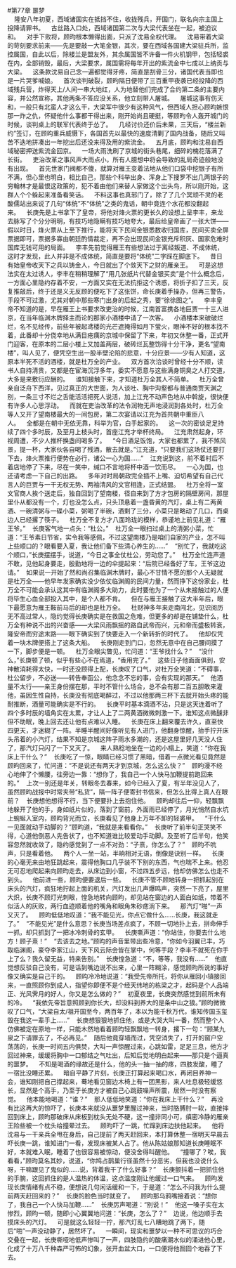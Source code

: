#第77章 噩梦<br />    隆安八年初夏，西域诸国实在抵挡不住，收拢残兵，开国门，联名向宗主国上投降请罪书。    古丝路入口处，西域诸国第二次与大梁代表坐在一起，被迫议和。    对手下败将，顾昀根本懒得出面，只派了沈易全权代理。    沈易带着大梁的苛刻要求前来——先是要敲一大笔金银，其次，要在西域各国建大梁驻兵所，监控属国，自此以后，除楼兰是盟友外，其余属国皆不许备一件火机钢甲，包括轻裘在内，全部销毁，最后，大梁要求，属国需将每年开出的紫流金中七成以上纳贡与大梁。    这条款沈易自己念一遍都觉得牙疼，简直是刮骨三分，诸国代表当即也是一片哭爹喊娘。    首次谈判破裂，顾昀隔日便带了三百重甲夜袭已经投降的西域残兵营，炸得天上/人间一串大地红，人为地替他们完成了合约第二条的主要内容，并公然宣称，其他两条不答应没关系，他立刻带人屠城。    屠城这事有伤天和，一般只有北蛮人才这么干，大梁军中很少有这种风气，但西域人担心顾昀嫉恨那一炸之仇，怀疑他什么事都干得出来，刚开始尚且硬挺，等顾昀令人轰开城门的时候，谈判桌上的联军代表终于怂了。    几经讨价还价后未果，三天后，“楼兰新约”签订，在顾昀重兵威慑下，各国首先以最快的速度清剿了国内战备，随后又叫苦不迭地拼凑出一年挖出后还没来得及用的紫流金。    五月底，顾昀和沈易自西域秘密押送紫流金回京。    一场大雨洗刷了京城的街头巷尾，细碎的槐花落满了长街。    吏治改革之事风声大雨点小，所有人臆想中将会导致的乱局奇迹般地没有出现。    首先世家门阀都不傻，就算对雁王变着法地从他们口袋中挖银子有所不满，但心里也明白，相比自己，那些个科举出身、浑身上下搜罗不出几两银子的穷翰林才是最恨这政策的，犯不着由他们来替人家做这个出头鸟，所以刚开始，这群人个个躲起来准备看笑话。    不料这事也真邪门了，除了了几个冥顽不灵的老酸儒站出来说了几句“体统”不“体统”之类的鬼话，朝中竟连个水花都没翻起来。    长庚先是上书拿下了皇帝，将他对烽火票的更长久的设想上呈李丰，来龙去脉写了个分分明明，有技巧地隐瞒有技巧地夸大，最后给皇帝画了一张大饼——假以时日，烽火票从上至下推行，能将天下民间金银悉数收归国库，民间买卖全屏票据即可，票据多寡由朝廷酌情裁定，再不会出现民间金银充斥积灰、国家危难时国库无钱可用的局面。    李丰先前觉得雁王有些想法过于离经叛道、不成体统，这时才发现，此人并非是不成体统，简直是要将“体统”二字踩在脚底下。    昔日有始皇帝收天下之兵以铸金人，今日就出了个敛天下之财的雁亲王。    可是这想法实在太过诱人，李丰在稍稍理解了“用几张纸片代替金银买卖”是个什么概念后，一方面心里隐约存着不安，一方面又实在无法抗拒这个诱惑，将折子扣了三天，反复推敲后，终于还是义无反顾的便吃下了这张饼，命长庚着手操办，但再三警告，手段不可过激，尤其对朝中那些寒门出身的后起之秀，要“徐徐图之”。    李丰皇帝不知道的是，早在雁王上书要求改吏治的时候，江南首富携各地巨贾一十三人进京，在当年临渊木牌择主而论的那家小酒楼中请了一次客。    小酒楼本来破破烂烂，名不见经传，前些年被起鸢楼的光芒遮掩得如月下萤火，眼神不好的根本找不着，此番却十分侥幸地从满目疮痍的京城中保留了下来，年初又休整一番，正式开门迎客，在原本的二层小楼上又加盖两层，破砖烂瓦整饬得十分干净，更名“望南楼”，叫人见了，便凭空生出一股半壁沦陷的悲意，十分应景——少有人知道，这原本半死不活的酒楼，就是杜万全的产业。    双方首次洽谈时曾经十分不顺，读书人自持清贵，又都是在宦海沉浮多年，委实不愿意与这些满身铜臭之人打交道，大多是来敷衍应酬的。    谁知接触下来，才知道杜万全其人不简单。    杜万全曾亲自泛舟下西洋，见过真正的大世面，为人谈吐、胸中沟壑都与普通商贾天渊之别，一条三寸不烂之舌能活活把死人说活，加上江充不动声色地从中斡旋，很快便有许多人心思浮动。    而就在吏治改革的法令润物无声地浸润到各处时，杜万全等人又开了望南楼最大的一间包房，第二次宴请以江充为首共朝中重臣八人。    全都是在朝中无依无靠，科举为官，白手起家的。    这一次的密谈足足持续了四个多时辰，及至月上枝头时，首座江充才举杯终局。    江充肃然起身，环视周遭，不少人推杯换盏间喝多了。    “今日酒足饭饱，大家也都累了，我不煞风景，提一杯，大家伙各自喝了残酒，散去就是。”江充道，“只要我们这场仗还要打下去，烽火票推行便势在必行，诸公一心为国……”    江充说到这，前不着村后不着店地停了下来，尽在一笑中，缄口不言地将杯中酒一饮而尽。    一心为国，也还请考虑一下自己的出路。    多年对时局朝政完全插不上嘴、迫切希望有自己代言人的巨贾与一干无权无势、两袖清风的文官相逢，正式结盟。    杜万全将一室文官商人挨个送走后，独自回到了望南楼，径自来到了方才包房的隔壁房间，那屋里仆从都没有一个，灯也没怎么点，只头顶悬着一盏昏黄的汽灯，桌上有二两黄酒、一碗清粥与一碟小菜，粥喝了半碗，酒剩了三分，小菜只是略动了几口，而桌边人已经撂了筷子。    杜万全不复方才八面玲珑的模样，恭谨地上前见礼道：“雁王爷。”    长庚客气地一点头：“杜公。”    杜万全一眼扫过桌上的清粥小菜，忙道：“王爷素日节省，实令我等感佩，不过这望南楼乃是咱们自家的产业，怎不叫上些顺口的？眼看要入夏，我让他们备下些清心养生的……”    “别忙了，我就吃这个顺口，”长庚摆摆手，说道，“今日之事全仗杜公，劳动您了。”    杜万全忙连声道不敢，见他起身要走，殷勤地将一边的伞提起来：“后院已经备好了车，王爷这边请。”    如果说一开始了然和尚召集临渊木牌时，最心不甘情不愿的那个人无疑就是杜万全——他早年发家确实没少依仗临渊阁的民间力量，然而挣下这份家业，杜万全不可能会承认这其中有临渊阁多大助力，此时要他为了一个从未接触过的人便将毕生心血全部投入其中，是个人都不肯。    但在与雁王接触了这大半年后，眼下最愿意为雁王鞍前马后的却也是杜万全。    杜财神多年来走南闯北，见识阅历无不高过常人，隐约觉得长庚确实是在救国之危难，但更多的却是在铺垫什么，杜万全有种说不出的兴奋感——大梁风雨飘摇的路自武帝而兴，元和帝而盛极转衰，隆安帝而穷途末路——眼下确实到了快要走入一个新转折的时代了。    他却仅凭着一块木牌便搭上了这条大船。    长庚刚走到门口，忽然无意中在自己腰间摸了一下，脚步便是一顿。    杜万全眼尖瞥见，忙问道：“王爷找什么？”    “没什么，”长庚顿了顿，似乎有些心不在焉道，“香用完了。”    这些日子他面面俱到，安神散消耗得太快，一时还没顾得上配，长庚叹了口气，对杜万全笑道：“不碍事，杜公留步，不必送——转告奉函公，他念念不忘的事，会有实现的那天。”    他酒量不太行——亲王身份摆在那，平时不管什么场合，总不会有那二百五胆敢来灌他，虽因生性自持，长庚没有彻底喝醉过，不过以他那两三杯下去就开始头疼的能耐推断，酒量可能确实是不行的。    长庚平时基本滴酒不沾，只是这天连着听了四个多时辰的墙角实在太累，才让人上了二两黄酒微微刺激一下。谁知这点微醺非但不助眠，晚上回去还让他有点难以入睡。    长庚在床上翻来覆去许久，直至快四更天，才迷糊了一阵。半睡半醒间好像听见有人进门，他翻身惊醒，抬手拧开床头吊着的小汽灯，结果不知是京城这阵子雨水多潮的，还是这屋里好几天没人住了，那汽灯只闪了一下又灭了。    来人熟稔地坐在一边的小榻上，笑道：“你在我床上干什么？”    长庚吃了一惊，眼睛已经习惯了黑暗，借着一点微光看见竟然是顾昀回来了，忙问道：“不是说还有两天才到京城，怎么这么快？”    顾昀漫不经心地伸了个懒腰，往旁边一靠：“想你了，我自己一个人快马加鞭提前跑回来的。”    上次一别还是年关，转眼冬去春来，如今已经入了夏，有半年没见人了，虽然顾昀战报中时常夹带“私货”，隔一阵子便寄封书信来，但怎么比得上真人在眼前？    长庚想他想得不行，当下便要扑上去抱住他。    顾昀却往后一仰，轻飘飘地躲开了他的手，身如纸片似的，落到了窗前，外面雨已经停了，月光悄然自水坑上蜿蜒入室内，顾昀背光而立，长庚看见了他身上万年不卸的轻裘甲。    “干什么一见面就动手动脚的？”顾昀道，“我就是来看看你。”    长庚听了前半句正哭笑不得，心道他倒恶人先告状了，也不知道谁比较爱动手动脚。及至听了后半句，他笑容忽然就收敛了，隐约感觉到了一点不对劲：“子熹，你怎么了？”    顾昀不吭声，只是看着他。    两个人一坐一站，半晌相对无语，倒像是诀别一样。    长庚的心毫无来由地狂跳起来，震得他胸口几乎装不下别的东西，气也喘不上来。他忍无可忍地爬起来向顾昀走去，从床边到小窗，不过四五步远，他却仿佛怎么也走不到头。    他前进一些，顾昀便要退后一些。    长庚不管不顾地转身一把抓起别在床头的汽灯，疯狂地拧起上面的机关，汽灯发出几声爆鸣声，突然一下亮了，屋里大炽，长庚不顾灯光刺眼，惶急地转向顾昀，却见站在窗边的人面白如纸，带着不似活人的灰败，两行血迹顺着他的嘴角和眼角朱砂痣淌下来。    那汽灯“啪”一声又灭了。    顾昀低低地叹道：“我不能见光，你点它做什么……长庚，我这就走了。”    “不能见光”是什么意思？长庚当场差点疯了，不顾一切地扑上去，拼命伸手一抓，却只抓到了一把冰冷刺骨的玄甲。    长庚嘶声道：“你站住，你要去什么地方！顾子熹！”    “去该去之地。”顾昀的声音里带出些冷意，“你如今羽翼已丰，巧取临渊阁，豪夺李家江山，天下风云际会皆在掌中，何等手段？李丰不就死在你手上了么？我久留无益，特来告别。”    长庚惶急道：“不，等等，我没有……”    他直觉想反驳自己没有，可是话到嘴边说不出来，心里一阵糊涂，感觉顾昀所说的事好像又确实是自己干的。    顾昀冷冷地说道：“我受先帝所托，将你从雁回小镇接回来，一直照顾你到成人，指望你即便不是个经天纬地的栋梁之才，起码是个人品端正、光风霁月的好人，你又是怎么做的？”    初夏夜里，长庚突然感觉到前所未有的冷。    “我依先帝旨意照顾到你长大，却没料到养大的是条中山之狼。”顾昀微微叹了口气，“大梁自太/祖开国至今，两百年了，本以为能千秋万代，谁知传国玉玺毁在我这一辈手上……”    长庚想狠狠地抓住他，或是大哭大叫一番，然而整个人仿佛被定在原地一样，只能木然地看着顾昀轻飘飘地一转身，撂下一句：“顾某九泉之下请罪去了，不必再见。”    随后他竟穿墙而过，凭空消失了，打开的窗户空荡荡的，长庚一时间五内俱焚，大叫一声惊醒过来，心跳如雷，足足三息，他方才回过神来，缓缓将胸中一口郁结之气吐出，后知后觉地明白起来——那只是个逼真的噩梦。    不知是喝酒的缘故还是什么，他的头一抽一抽的疼，四肢发酸，睡了一宿比没睡还累。    暗自平静了片刻，长庚正打算起来喝口水，再闭目养神一会，谁知刚把自己撑起来，蓦地看见窗边木椅上有一团黑影，来人吐息极轻缓悠长，显然是个高手，乃至于长庚方才被自己心跳鼓噪声所震，居然一时没有察觉。    他本能地喝道：“谁？”    那人低低地笑道：“你在我床上干什么？”    再没有比这再大的惊吓了，长庚本来就没从噩梦里醒过神来，当时胳膊肘一软，直接摔回到床上，顾昀那破床从床板到枕头无处不硬，这一撞非同小可，缜密冷静的雁亲王险些被一个枕头给撞晕过去。    顾昀吓了一跳，忙蹿到床边扶他起来。    他将沈易与一干亲兵全甩在身后，自己提前了两天赶回来，本打算休整一宿明天早晨去吓长庚一跳，谁知进门一看，发现床被某人占了。他从陈姑娘那知道长庚睡眠不好，本就难入眠，睡着了也很容易被惊动，便没舍得叫醒他。    “撞哪了？唉，我看看，”顾昀莫名其妙，说道，“你鸠占鹊巢行径虽然十分恶劣，但我也没说什么呀，干嘛跟见了鬼似的……说，背着我干了什么好事？”    长庚颤抖着一把抓住他的手腕，这回抓住的是人温热的体温，这点温度刚让他缓过一口气来。    顾昀发现长庚情绪有点不稳，便想说几句闲话缓和一下，于是道：“怎么不问我为什么提前两天赶回来的？”    长庚的脸色当时就变了。    顾昀那乌鸦嘴接着说：“想你了，我自己一个人快马加鞭……”    长庚厉声喝道：“别说！”    他这一嗓子实在太惨烈，顾昀一顿，随即小心翼翼地问道：“长庚，怎么了？”    边说，他边顺手去摸床头的汽灯。    可是就这么轻轻一拧，那汽灯乱七八糟地跳了两下，随后“啪”一声没动静了，居然坏了。    一瞬间，现实和噩梦以一种不可思议的巧合交叠在一起，长庚嘶哑地低声惨叫了一声，四肢隐约的酸痛潮水似的涌进他心里，化成了十万八千种森严可怖的幻象，张开血盆大口，一口便将他囫囵个地吞了下去。